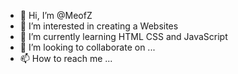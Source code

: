 - 👋 Hi, I’m @MeofZ
- 👀 I’m interested in creating a Websites
- 🌱 I’m currently learning HTML CSS and JavaScript
- 💞️ I’m looking to collaborate on ...
- 📫 How to reach me ...

<!---
MeofZ/MeofZ is a ✨ special ✨ repository because its `README.md` (this file) appears on your GitHub profile.
You can click the Preview link to take a look at your changes.
--->
